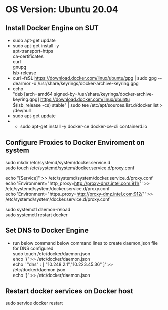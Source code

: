 # OS Version: Ubuntu 20.04
## Install Docker Engine on SUT
- sudo apt-get update
- sudo apt-get install -y \
    apt-transport-https \
    ca-certificates \
    curl \
    gnupg \
    lsb-release
- curl -fsSL https://download.docker.com/linux/ubuntu/gpg | sudo gpg --dearmor -o /usr/share/keyrings/docker-archive-keyring.gpg
- echo \
  "deb [arch=amd64 signed-by=/usr/share/keyrings/docker-archive-keyring.gpg] https://download.docker.com/linux/ubuntu \
  $(lsb_release -cs) stable" | sudo tee /etc/apt/sources.list.d/docker.list > /dev/null
- sudo apt-get update
- - sudo apt-get install -y docker-ce docker-ce-cli containerd.io

## Configure Proxies to Docker Enviroment on system
sudo mkdir /etc/systemd/system/docker.service.d \
sudo touch /etc/systemd/system/docker.service.d/proxy.conf

echo "[Service]" >> /etc/systemd/system/docker.service.d/proxy.conf \
echo 'Environment="http_proxy=http://proxy-dmz.intel.com:911/"' >> /etc/systemd/system/docker.service.d/proxy.conf \
echo 'Environment="https_proxy=http://proxy-dmz.intel.com:912/"' >> /etc/systemd/system/docker.service.d/proxy.conf 
 
sudo systemctl daemon-reload \
sudo systemctl restart docker

##  Set DNS to Docker Engine 
- run below command below command lines to create daemon.json file for DNS configured \
sudo touch /etc/docker/daemon.json \
ehco '{' >> /etc/docker/daemon.json \
echo '    "dns" : [ "10.248.2.1","10.223.45.36" ]' >> /etc/docker/daemon.json \
echo '}' >> /etc/docker/daemon.json

## Restart docker services on Docker host
sudo service docker restart
